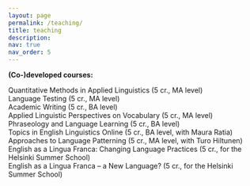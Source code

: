 ```yaml
---
layout: page
permalink: /teaching/
title: teaching
description:
nav: true
nav_order: 5
---
```

<b>(Co-)developed courses:</b>

Quantitative Methods in Applied Linguistics (5 cr., MA level)<br>
Language Testing (5 cr., MA level)<br>
Academic Writing (5 cr., BA level)<br>
Applied Linguistic Perspectives on Vocabulary (5 cr., MA level)<br>
Phraseology and Language Learning (5 cr., BA level)<br>
Topics in English Linguistics Online (5 cr., BA level, with Maura Ratia)<br>
Approaches to Language Patterning (5 cr., MA level, with Turo Hiltunen) <br>
English as a Lingua Franca: Changing Language Practices (5 cr., for the Helsinki Summer School)<br>
English as a Lingua Franca – a New Language? (5 cr., for the Helsinki Summer School)<br>


